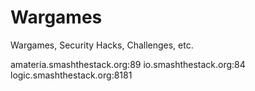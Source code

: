 Wargames
======================================

Wargames, Security Hacks, Challenges, etc.

amateria.smashthestack.org:89
io.smashthestack.org:84
logic.smashthestack.org:8181
